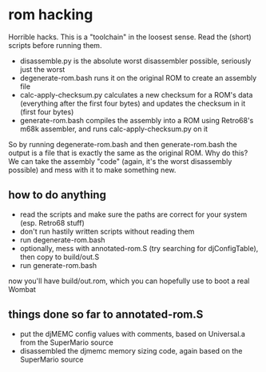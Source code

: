 rom hacking
===========
Horrible hacks.  This is a "toolchain" in the loosest sense.  Read the (short) scripts before running them.

* disassemble.py is the absolute worst disassembler possible, seriously just the worst
* degenerate-rom.bash runs it on the original ROM to create an assembly file
* calc-apply-checksum.py calculates a new checksum for a ROM's data (everything after the first four bytes) and updates the checksum in it (first four bytes)
* generate-rom.bash compiles the assembly into a ROM using Retro68's m68k assembler, and runs calc-apply-checksum.py on it

So by running degenerate-rom.bash and then generate-rom.bash the output is a file that is exactly the same as the original ROM.  Why do this?  We can take the assembly "code" (again, it's the worst disassembly possible) and mess with it to make something new.

how to do anything
------------------
* read the scripts and make sure the paths are correct for your system (esp. Retro68 stuff)
* don't run hastily written scripts without reading them
* run degenerate-rom.bash
* optionally, mess with annotated-rom.S (try searching for djConfigTable), then copy to build/out.S
* run generate-rom.bash

now you'll have build/out.rom, which you can hopefully use to boot a real Wombat

things done so far to annotated-rom.S
-------------------------------------
* put the djMEMC config values with comments, based on Universal.a from the SuperMario source
* disassembled the djmemc memory sizing code, again based on the SuperMario source

